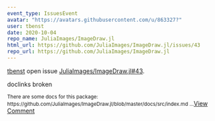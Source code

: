 ```yaml
---
event_type: IssuesEvent
avatar: "https://avatars.githubusercontent.com/u/863327?"
user: tbenst
date: 2020-10-04
repo_name: JuliaImages/ImageDraw.jl
html_url: https://github.com/JuliaImages/ImageDraw.jl/issues/43
repo_url: https://github.com/JuliaImages/ImageDraw.jl
---
```


<a href='https://github.com/tbenst' target='_blank'>tbenst</a> open issue <a href='https://github.com/JuliaImages/ImageDraw.jl/issues/43' target='_blank'>JuliaImages/ImageDraw.jl#43</a>.

<p>doclinks broken</p><small>There are some docs for this package: https://github.com/JuliaImages/ImageDraw.jl/blob/master/docs/src/index.md...</small><a href='https://github.com/JuliaImages/ImageDraw.jl/issues/43' target='_blank'>View Comment</a>